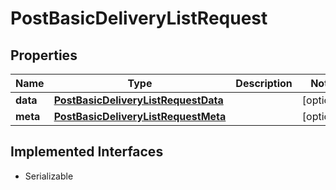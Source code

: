

# PostBasicDeliveryListRequest


## Properties

Name | Type | Description | Notes
------------ | ------------- | ------------- | -------------
**data** | [**PostBasicDeliveryListRequestData**](PostBasicDeliveryListRequestData.md) |  |  [optional]
**meta** | [**PostBasicDeliveryListRequestMeta**](PostBasicDeliveryListRequestMeta.md) |  |  [optional]


## Implemented Interfaces

* Serializable



